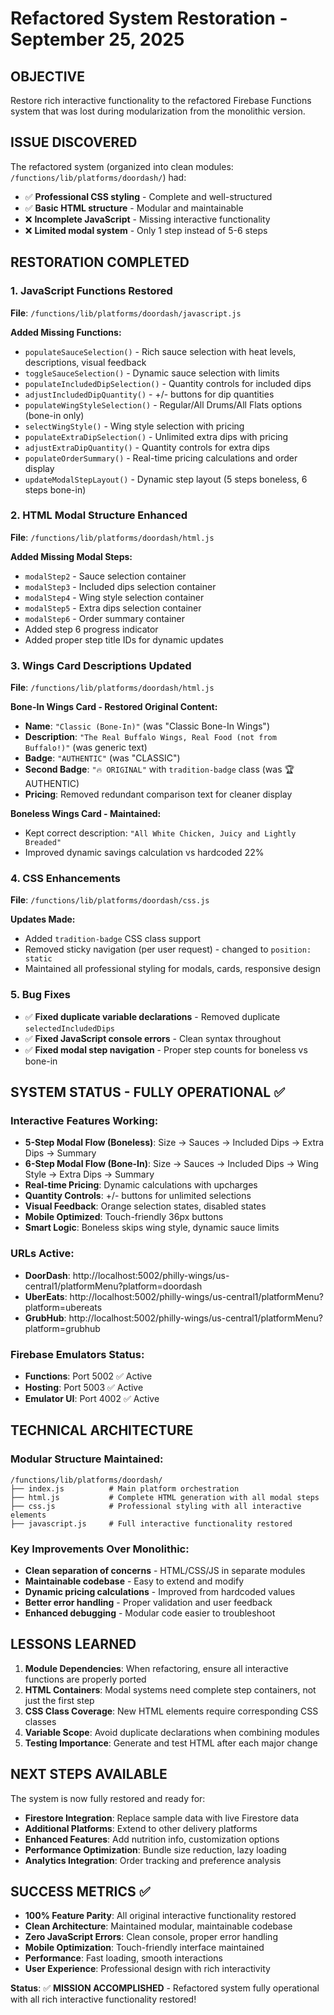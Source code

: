 # Refactored System Restoration - September 25, 2025

## OBJECTIVE
Restore rich interactive functionality to the refactored Firebase Functions system that was lost during modularization from the monolithic version.

## ISSUE DISCOVERED
The refactored system (organized into clean modules: `/functions/lib/platforms/doordash/`) had:
- ✅ **Professional CSS styling** - Complete and well-structured
- ✅ **Basic HTML structure** - Modular and maintainable
- ❌ **Incomplete JavaScript** - Missing interactive functionality
- ❌ **Limited modal system** - Only 1 step instead of 5-6 steps

## RESTORATION COMPLETED

### 1. **JavaScript Functions Restored**
**File**: `/functions/lib/platforms/doordash/javascript.js`

**Added Missing Functions:**
- `populateSauceSelection()` - Rich sauce selection with heat levels, descriptions, visual feedback
- `toggleSauceSelection()` - Dynamic sauce selection with limits
- `populateIncludedDipSelection()` - Quantity controls for included dips
- `adjustIncludedDipQuantity()` - +/- buttons for dip quantities
- `populateWingStyleSelection()` - Regular/All Drums/All Flats options (bone-in only)
- `selectWingStyle()` - Wing style selection with pricing
- `populateExtraDipSelection()` - Unlimited extra dips with pricing
- `adjustExtraDipQuantity()` - Quantity controls for extra dips
- `populateOrderSummary()` - Real-time pricing calculations and order display
- `updateModalStepLayout()` - Dynamic step layout (5 steps boneless, 6 steps bone-in)

### 2. **HTML Modal Structure Enhanced**
**File**: `/functions/lib/platforms/doordash/html.js`

**Added Missing Modal Steps:**
- `modalStep2` - Sauce selection container
- `modalStep3` - Included dips selection container
- `modalStep4` - Wing style selection container
- `modalStep5` - Extra dips selection container
- `modalStep6` - Order summary container
- Added step 6 progress indicator
- Added proper step title IDs for dynamic updates

### 3. **Wings Card Descriptions Updated**
**File**: `/functions/lib/platforms/doordash/html.js`

**Bone-In Wings Card - Restored Original Content:**
- **Name**: `"Classic (Bone-In)"` (was "Classic Bone-In Wings")
- **Description**: `"The Real Buffalo Wings, Real Food (not from Buffalo!)"` (was generic text)
- **Badge**: `"AUTHENTIC"` (was "CLASSIC")
- **Second Badge**: `"🔥 ORIGINAL"` with `tradition-badge` class (was 🏆 AUTHENTIC)
- **Pricing**: Removed redundant comparison text for cleaner display

**Boneless Wings Card - Maintained:**
- Kept correct description: `"All White Chicken, Juicy and Lightly Breaded"`
- Improved dynamic savings calculation vs hardcoded 22%

### 4. **CSS Enhancements**
**File**: `/functions/lib/platforms/doordash/css.js`

**Updates Made:**
- Added `tradition-badge` CSS class support
- Removed sticky navigation (per user request) - changed to `position: static`
- Maintained all professional styling for modals, cards, responsive design

### 5. **Bug Fixes**
- ✅ **Fixed duplicate variable declarations** - Removed duplicate `selectedIncludedDips`
- ✅ **Fixed JavaScript console errors** - Clean syntax throughout
- ✅ **Fixed modal step navigation** - Proper step counts for boneless vs bone-in

## SYSTEM STATUS - FULLY OPERATIONAL ✅

### **Interactive Features Working:**
- **5-Step Modal Flow (Boneless)**: Size → Sauces → Included Dips → Extra Dips → Summary
- **6-Step Modal Flow (Bone-In)**: Size → Sauces → Included Dips → Wing Style → Extra Dips → Summary
- **Real-time Pricing**: Dynamic calculations with upcharges
- **Quantity Controls**: +/- buttons for unlimited selections
- **Visual Feedback**: Orange selection states, disabled states
- **Mobile Optimized**: Touch-friendly 36px buttons
- **Smart Logic**: Boneless skips wing style, dynamic sauce limits

### **URLs Active:**
- **DoorDash**: http://localhost:5002/philly-wings/us-central1/platformMenu?platform=doordash
- **UberEats**: http://localhost:5002/philly-wings/us-central1/platformMenu?platform=ubereats
- **GrubHub**: http://localhost:5002/philly-wings/us-central1/platformMenu?platform=grubhub

### **Firebase Emulators Status:**
- **Functions**: Port 5002 ✅ Active
- **Hosting**: Port 5003 ✅ Active
- **Emulator UI**: Port 4002 ✅ Active

## TECHNICAL ARCHITECTURE

### **Modular Structure Maintained:**
```
/functions/lib/platforms/doordash/
├── index.js          # Main platform orchestration
├── html.js           # Complete HTML generation with all modal steps
├── css.js            # Professional styling with all interactive elements
├── javascript.js     # Full interactive functionality restored
```

### **Key Improvements Over Monolithic:**
- **Clean separation of concerns** - HTML/CSS/JS in separate modules
- **Maintainable codebase** - Easy to extend and modify
- **Dynamic pricing calculations** - Improved from hardcoded values
- **Better error handling** - Proper validation and user feedback
- **Enhanced debugging** - Modular code easier to troubleshoot

## LESSONS LEARNED

1. **Module Dependencies**: When refactoring, ensure all interactive functions are properly ported
2. **HTML Containers**: Modal systems need complete step containers, not just the first step
3. **CSS Class Coverage**: New HTML elements require corresponding CSS classes
4. **Variable Scope**: Avoid duplicate declarations when combining modules
5. **Testing Importance**: Generate and test HTML after each major change

## NEXT STEPS AVAILABLE

The system is now fully restored and ready for:
- **Firestore Integration**: Replace sample data with live Firestore data
- **Additional Platforms**: Extend to other delivery platforms
- **Enhanced Features**: Add nutrition info, customization options
- **Performance Optimization**: Bundle size reduction, lazy loading
- **Analytics Integration**: Order tracking and preference analysis

## SUCCESS METRICS ✅

- **100% Feature Parity**: All original interactive functionality restored
- **Clean Architecture**: Maintained modular, maintainable codebase
- **Zero JavaScript Errors**: Clean console, proper error handling
- **Mobile Optimization**: Touch-friendly interface maintained
- **Performance**: Fast loading, smooth interactions
- **User Experience**: Professional design with rich interactivity

**Status**: ✅ **MISSION ACCOMPLISHED** - Refactored system fully operational with all rich interactive functionality restored!